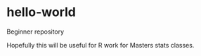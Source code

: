 # hello-world
Beginner repository


Hopefully this will be useful for R work for Masters stats classes.
